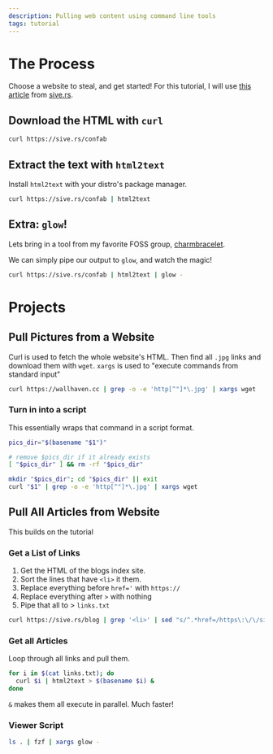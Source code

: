 ```yaml
---
description: Pulling web content using command line tools
tags: tutorial
---
```

# The Process
Choose a website to steal, and get started!
For this tutorial, I will use [this article](https://sive.rs/confab) from [sive.rs](https://sive.rs). 

## Download the HTML with `curl`
```sh
curl https://sive.rs/confab
```

## Extract the text with `html2text`
Install `html2text` with your distro's package manager.

```sh
curl https://sive.rs/confab | html2text
```

## Extra: `glow`!
Lets bring in a tool from my favorite FOSS group, [charmbracelet](https://github.com).

We can simply pipe our output to `glow`, and watch the magic!
```sh
curl https://sive.rs/confab | html2text | glow -
```

# Projects
## Pull Pictures from a Website
Curl is used to fetch the whole website's HTML. Then find all `.jpg` links and download them with `wget`. `xargs` is used to "execute commands from standard input"
```sh
curl https://wallhaven.cc | grep -o -e 'http[^"]*\.jpg' | xargs wget
```

### Turn in into a script
This essentially wraps that command in a script format.
```sh
pics_dir="$(basename "$1")"

# remove $pics_dir if it already exists
[ "$pics_dir" ] && rm -rf "$pics_dir" 

mkdir "$pics_dir"; cd "$pics_dir" || exit
curl "$1" | grep -o -e 'http[^"]*\.jpg' | xargs wget
```

## Pull All Articles from Website
This builds on the tutorial
### Get a List of Links 
1. Get the HTML of the blogs index site.
2. Sort the lines that have `<li>` it them.
3. Replace everything before `href='` with `https://`
4. Replace everything after `>` with nothing
5. Pipe that all to > `links.txt`
```sh
curl https://sive.rs/blog | grep '<li>' | sed "s/^.*href=/https\:\/\/sive\.rs/" | sed "s/>.*$//" > links.txt
```

### Get all Articles
Loop through all links and pull them.

```sh
for i in $(cat links.txt); do
  curl $i | html2text > $(basename $i) &
done
```

`&` makes them all execute in parallel. Much faster!
### Viewer Script
```sh
ls . | fzf | xargs glow -
```